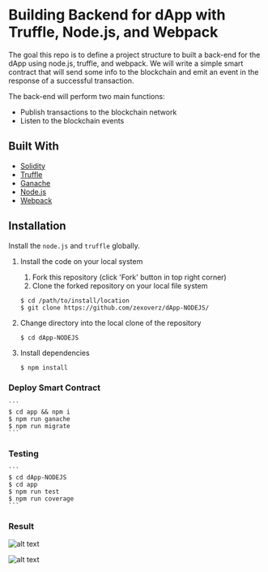 # Building Backend for dApp with Truffle, Node.js, and Webpack

The goal this repo is to define a project structure to built a back-end for the dApp using node.js, truffle, and webpack. 
We will write a simple smart contract that will send some info to the blockchain and emit an event in the response of a successful transaction.

The back-end will perform two main functions:

- Publish transactions to the blockchain network
- Listen to the blockchain events

## Built With

- [Solidity](https://solidity.readthedocs.io/en/v0.6.12/)
- [Truffle](https://www.trufflesuite.com/)
- [Ganache](https://www.trufflesuite.com/ganache)
- [Node.js](https://nodejs.org/en/)
- [Webpack](https://webpack.js.org/)

## Installation

Install the `node.js` and `truffle` globally.

1. Install the code on your local system

   1. Fork this repository (click 'Fork' button in top right corner)
   2. Clone the forked repository on your local file system

   ```
   $ cd /path/to/install/location
   $ git clone https://github.com/zexoverz/dApp-NODEJS/
   ```

2. Change directory into the local clone of the repository

   ```
   $ cd dApp-NODEJS
   ```

3. Install dependencies

   ```
   $ npm install
   ```

### Deploy Smart Contract

    ```
    $ cd app && npm i
    $ npm run ganache
    $ npm run migrate
    ```
    
### Testing

    ```
    $ cd dApp-NODEJS
    $ cd app
    $ npm run test
    $ npm run coverage
    ```
    
 ### Result 
 
 ![alt text](https://github.com/zexoverz/dApp-NODEJS/blob/master/result/CoverageTestDApp.png)
 
 
 ![alt text](https://github.com/zexoverz/dApp-NODEJS/blob/master/result/gasReporterResult.png)

